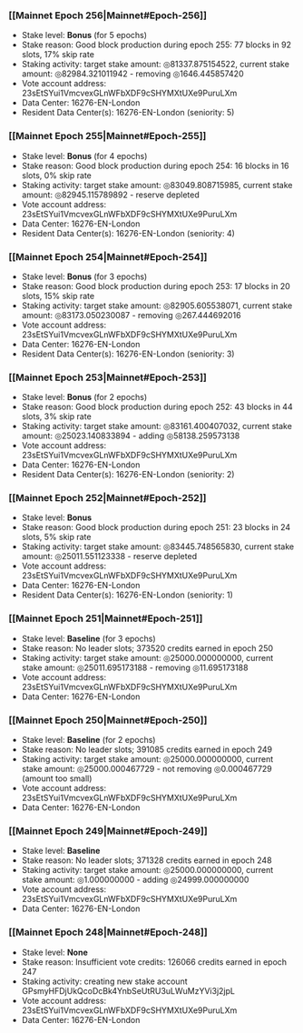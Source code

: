 ### [[Mainnet Epoch 256|Mainnet#Epoch-256]]
* Stake level: **Bonus** (for 5 epochs)
* Stake reason: Good block production during epoch 255: 77 blocks in 92 slots, 17% skip rate
* Staking activity: target stake amount: ◎81337.875154522, current stake amount: ◎82984.321011942 - removing ◎1646.445857420
* Vote account address: 23sEtSYui1VmcvexGLnWFbXDF9cSHYMXtUXe9PuruLXm
* Data Center: 16276-EN-London
* Resident Data Center(s): 16276-EN-London (seniority: 5)
### [[Mainnet Epoch 255|Mainnet#Epoch-255]]
* Stake level: **Bonus** (for 4 epochs)
* Stake reason: Good block production during epoch 254: 16 blocks in 16 slots, 0% skip rate
* Staking activity: target stake amount: ◎83049.808715985, current stake amount: ◎82945.115789892 - reserve depleted
* Vote account address: 23sEtSYui1VmcvexGLnWFbXDF9cSHYMXtUXe9PuruLXm
* Data Center: 16276-EN-London
* Resident Data Center(s): 16276-EN-London (seniority: 4)
### [[Mainnet Epoch 254|Mainnet#Epoch-254]]
* Stake level: **Bonus** (for 3 epochs)
* Stake reason: Good block production during epoch 253: 17 blocks in 20 slots, 15% skip rate
* Staking activity: target stake amount: ◎82905.605538071, current stake amount: ◎83173.050230087 - removing ◎267.444692016
* Vote account address: 23sEtSYui1VmcvexGLnWFbXDF9cSHYMXtUXe9PuruLXm
* Data Center: 16276-EN-London
* Resident Data Center(s): 16276-EN-London (seniority: 3)
### [[Mainnet Epoch 253|Mainnet#Epoch-253]]
* Stake level: **Bonus** (for 2 epochs)
* Stake reason: Good block production during epoch 252: 43 blocks in 44 slots, 3% skip rate
* Staking activity: target stake amount: ◎83161.400407032, current stake amount: ◎25023.140833894 - adding ◎58138.259573138
* Vote account address: 23sEtSYui1VmcvexGLnWFbXDF9cSHYMXtUXe9PuruLXm
* Data Center: 16276-EN-London
* Resident Data Center(s): 16276-EN-London (seniority: 2)
### [[Mainnet Epoch 252|Mainnet#Epoch-252]]
* Stake level: **Bonus**
* Stake reason: Good block production during epoch 251: 23 blocks in 24 slots, 5% skip rate
* Staking activity: target stake amount: ◎83445.748565830, current stake amount: ◎25011.551123338 - reserve depleted
* Vote account address: 23sEtSYui1VmcvexGLnWFbXDF9cSHYMXtUXe9PuruLXm
* Data Center: 16276-EN-London
* Resident Data Center(s): 16276-EN-London (seniority: 1)
### [[Mainnet Epoch 251|Mainnet#Epoch-251]]
* Stake level: **Baseline** (for 3 epochs)
* Stake reason: No leader slots; 373520 credits earned in epoch 250
* Staking activity: target stake amount: ◎25000.000000000, current stake amount: ◎25011.695173188 - removing ◎11.695173188
* Vote account address: 23sEtSYui1VmcvexGLnWFbXDF9cSHYMXtUXe9PuruLXm
* Data Center: 16276-EN-London
### [[Mainnet Epoch 250|Mainnet#Epoch-250]]
* Stake level: **Baseline** (for 2 epochs)
* Stake reason: No leader slots; 391085 credits earned in epoch 249
* Staking activity: target stake amount: ◎25000.000000000, current stake amount: ◎25000.000467729 - not removing ◎0.000467729 (amount too small)
* Vote account address: 23sEtSYui1VmcvexGLnWFbXDF9cSHYMXtUXe9PuruLXm
* Data Center: 16276-EN-London
### [[Mainnet Epoch 249|Mainnet#Epoch-249]]
* Stake level: **Baseline**
* Stake reason: No leader slots; 371328 credits earned in epoch 248
* Staking activity: target stake amount: ◎25000.000000000, current stake amount: ◎1.000000000 - adding ◎24999.000000000
* Vote account address: 23sEtSYui1VmcvexGLnWFbXDF9cSHYMXtUXe9PuruLXm
* Data Center: 16276-EN-London
### [[Mainnet Epoch 248|Mainnet#Epoch-248]]
* Stake level: **None**
* Stake reason: Insufficient vote credits: 126066 credits earned in epoch 247
* Staking activity: creating new stake account GPsmyHFDjUkQcoDcBk4YnbSeUtRU3uLWuMzYVi3j2jpL
* Vote account address: 23sEtSYui1VmcvexGLnWFbXDF9cSHYMXtUXe9PuruLXm
* Data Center: 16276-EN-London